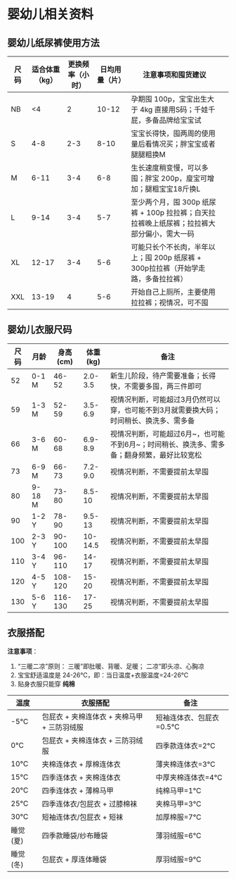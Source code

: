 <script setup>
import ScrollView from '../components/ScrollView.vue'
</script>

# 婴幼儿相关资料
<ScrollView>

## 婴幼儿纸尿裤使用方法


| 尺码 | 适合体重（kg） | 更换频率（小时） | 日均用量（片） | 注意事项和囤货建议                                           |      |
| ---- | -------------- | ---------------- | -------------- | ------------------------------------------------------------ | ---- |
| NB   | <4             | 2                | 10-12          | 孕期囤 100p，宝宝出生大于 4kg 直接用S码；千娃千屁，多备品牌给宝宝试 |      |
| S    | 4-8            | 2-3              | 8-10           | 宝宝长得快，囤两周的使用量后看情况买；胖宝宝或者腿腿粗换M    |      |
| M    | 6-11           | 3-4              | 6-8            | 生长速度稍变慢，可以多囤；胖宝 200p，廋宝可增加；腿粗宝宝18斤换L |      |
| L    | 9-14           | 3-4              | 5-7            | 至少两个月，囤 300p 纸尿裤 + 100p 拉拉裤；白天拉拉裤晚上纸尿裤；拉拉裤大部分偏小，需大一码 |      |
| XL   | 12-17          | 3-4              | 5-6            | 可能只长个不长肉，半年以上；囤 200p 纸尿裤 + 300p拉拉裤（开始学走路，多备拉拉裤） |      |
| XXL  | 13-19          | 4                | 5-6            | 开始自己上厕所，主要使用拉拉裤；视情况，可不囤               |      |

## 婴幼儿衣服尺码

| 尺码 | 月龄   | 身高(cm) | 体重(kg) | 备注                                                         |
| ---- | ------ | -------- | -------- | ------------------------------------------------------------ |
| 52   | 0-1 M  | 46-52    | 2.0-3.5  | 新生儿阶段，待产需要准备；长得快，不需要多囤，两三件即可     |
| 59   | 1-3 M  | 52-59    | 3.5-6.9  | 视情况判断，可能超过3月仍然可以穿，也可能不到3月就需要换大码；时间稍长、换洗多、需多备 |
| 66   | 3-6 M  | 60-68    | 6.9-8.9  | 视情况判断，可能超过6月~，也可能不到6月~；时间稍长、换洗多、需多备；翻身频繁，最好比较宽松 |
| 73   | 6-9 M  | 66-73    | 7.2-9.0  | 视情况判断，不需要提前太早囤                                 |
| 80   | 9-18 M | 73-80    | 8.5-10   | 视情况判断，不需要提前太早囤                                 |
| 90   | 1-2 Y  | 78-90    | 9.5-13   | 视情况判断，不需要提前太早囤                                 |
| 100  | 2-3 Y  | 90-100   | 10-14.5  | 视情况判断，不需要提前太早囤                                 |
| 110  | 3-4 Y  | 96-110   | 14-17    | 视情况判断，不需要提前太早囤                                 |
| 120  | 4-5 Y  | 108-120  | 15-20    | 视情况判断，不需要提前太早囤                                 |
| 130  | 5-6 Y  | 116-130  | 17-25    | 视情况判断，不需要提前太早囤                                 |

## 衣服搭配

**注意事项**：

1. “三暖二凉”原则：
         三暖”即肚暖、背暖、足暖；
         二凉”即头凉、心胸凉
2. 宝宝舒适温度是 24-26℃，即：当日温度+衣服温度=24-26℃
3. 贴身衣服只能穿 **纯棉**

| 温度     | 衣服搭配                                    | 备注                    |
| -------- | ------------------------------------------- | ----------------------- |
| -5℃      | 包屁衣 + 夹棉连体衣 + 夹棉马甲 + 三防羽绒服 | 短袖连体衣、包屁衣=0.5℃ |
| 0℃       | 包屁衣 + 夹棉连体衣 + 三防羽绒服            | 四季款连体衣=2℃         |
| 10℃      | 夹棉连体衣 + 厚棉连体衣                     | 薄夹棉连体衣=3℃         |
| 15℃      | 四季连体衣 + 夹棉连体衣                     | 中厚夹棉连体衣=4℃       |
| 20℃      | 四季连体衣 + 薄棉马甲                       | 纯棉马甲=1℃             |
| 25℃      | 四季连体衣/包屁衣 + 过膝棉袜                | 夹棉马甲=3℃             |
| 30℃      | 短袖连体衣/包屁衣 + 短袜                    | 加厚棉服=7℃             |
| 睡觉(夏) | 四季款睡袋/纱布睡袋                         | 薄羽绒服=6℃             |
| 睡觉(冬) | 包屁衣 + 厚连体睡袋                         | 厚羽绒服=9℃             |

</ScrollView>
